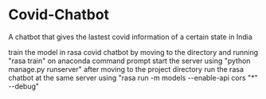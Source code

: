 # Covid-Chatbot
A chatbot that gives the lastest covid information of a certain state in India

train the model in rasa covid chatbot by moving to the directory and running "rasa train" on anaconda command prompt
start the server using "python manage.py runserver" after moving to the project directory
run the rasa chatbot at the same server using "rasa run -m models --enable-api cors "*" --debug"
